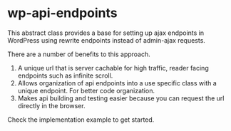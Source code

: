 # wp-api-endpoints

This abstract class provides a base for setting up ajax endpoints in WordPress using rewrite endpoints instead of admin-ajax requests.

There are a number of benefits to this approach.

1. A unique url that is server cachable for high traffic, reader facing endpoints such as infinite scroll.
2. Allows organization of api endpoints into a use specific class with a unique endpoint. For better code organization.
3. Makes api building and testing easier because you can request the url directly in the browser.

Check the implementation example to get started.
